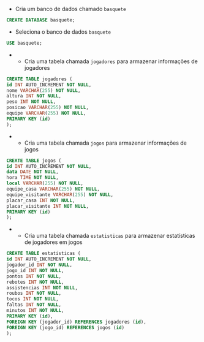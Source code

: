 
- Cria um banco de dados chamado `basquete`

```sql
CREATE DATABASE basquete;
```

- Seleciona o banco de dados `basquete`

```sql
USE basquete;
```

- - Cria uma tabela chamada `jogadores` para armazenar informações de jogadores

```sql
CREATE TABLE jogadores (
id INT AUTO_INCREMENT NOT NULL,
nome VARCHAR(255) NOT NULL,
altura INT NOT NULL,
peso INT NOT NULL,
posicao VARCHAR(255) NOT NULL,
equipe VARCHAR(255) NOT NULL,
PRIMARY KEY (id)
);
```

- - Cria uma tabela chamada `jogos` para armazenar informações de jogos

```sql
CREATE TABLE jogos (
id INT AUTO_INCREMENT NOT NULL,
data DATE NOT NULL,
hora TIME NOT NULL,
local VARCHAR(255) NOT NULL,
equipe_casa VARCHAR(255) NOT NULL,
equipe_visitante VARCHAR(255) NOT NULL,
placar_casa INT NOT NULL,
placar_visitante INT NOT NULL,
PRIMARY KEY (id)
);
```

- - Cria uma tabela chamada `estatisticas` para armazenar estatísticas de jogadores em jogos

```sql
CREATE TABLE estatisticas (
id INT AUTO_INCREMENT NOT NULL,
jogador_id INT NOT NULL,
jogo_id INT NOT NULL,
pontos INT NOT NULL,
rebotes INT NOT NULL,
assistencias INT NOT NULL,
roubos INT NOT NULL,
tocos INT NOT NULL,
faltas INT NOT NULL,
minutos INT NOT NULL,
PRIMARY KEY (id),
FOREIGN KEY (jogador_id) REFERENCES jogadores (id),
FOREIGN KEY (jogo_id) REFERENCES jogos (id)
);
```
